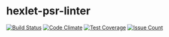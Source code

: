 # hexlet-psr-linter

[![Build Status](https://travis-ci.org/jougene/hexlet-psr-linter.svg?branch=master)](https://travis-ci.org/jougene/hexlet-psr-linter)
[![Code Climate](https://codeclimate.com/github/jougene/hexlet-psr-linter/badges/gpa.svg)](https://codeclimate.com/github/jougene/hexlet-psr-linter)
[![Test Coverage](https://codeclimate.com/github/jougene/hexlet-psr-linter/badges/coverage.svg)](https://codeclimate.com/github/jougene/hexlet-psr-linter/coverage)
[![Issue Count](https://codeclimate.com/github/jougene/hexlet-psr-linter/badges/issue_count.svg)](https://codeclimate.com/github/jougene/hexlet-psr-linter)
